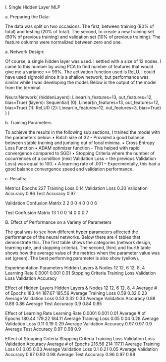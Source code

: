 I.	Single Hidden Layer MLP

a.	Preparing the Data: 

The data was split on two occasions. The first, between training (80% of total) and testing (20% of total). The second, to create a new training set (90% of previous training) and validation set (10% of previous training). The feature columns were normalized between zero and one.

a.	Network Design:

 Of course, a single hidden layer was used. I settled with a size of 12 nodes. I came to this number by using PCA to find number of features that would give me a variance >= 99%. The activation function used is ReLU. I could have used sigmoid since it is a shallow network, but performance was similar while I was developing the model. Below is the output of the model from the terminal.

NeuralNetwork(
  (hiddenLayers): Linear(in_features=13, out_features=12, bias=True)
  (layers): Sequential(
    (0): Linear(in_features=13, out_features=12, bias=True)
    (1): ReLU()
    (2): Linear(in_features=12, out_features=3, bias=True)
  )
)

b.	Training Parameters

To achieve the results in the following sub sections, I trained the model with the parameters below:
•	Batch size of 32 - Provided a good balance between stable training and jumping out of local minima. 
•	Cross Entropy Loss Function
•	ADAM optimizer function - This helped with rapid convergence compared to SGD) 
•	Stopping Criteria where the number of occurrences of a condition (next Validation Loss > the previous Validation Loss) was equal to 100.
•	A learning rate of .001 – Experimentally, this had a good balance convergence speed and validation performance.

c.	Results:

Metrics
Epochs	227
Training Loss	0.14
Validation Loss	0.30
Validation Accuracy	0.86
Test Accuracy 	0.97

Validation Confusion Matrix
2	2	0
0	4	0
0	0	6

Test Confusion Matrix
13	1	0
0	14	0
0	0	7


B.	Effect of Performance on a Variety of Parameters

The goal was to see how different hyper parameters affected the performance of the neural networks. Below there are 4 tables that demonstrate this. The first table shows the categories (network design, learning rate, and stopping criteria). The second, third, and fourth table shows how the average value of the metrics when the parameter value was set (green). The best performing parameter is also show (yellow). 

Experimentation Parameters
Hidden Layers & Nodes	12	12, 6	12, 8, 4
Learning Rate	0.0001	0.001	0.01
Stopping Criteria	Training Loss	Validation Loss	Validation Accuracy

Effect of Hidden Layers
Hidden Layers & Nodes	12	12, 6	12, 8, 4
Average # of Epochs	183.44	187.67	185.56
Average Training Loss	0.59	0.32	0.23
Average Validation Loss	0.53	0.32	0.33
Average Validation Accuracy	0.88	0.86	0.86
Average Test Accuracy	0.9	0.84	0.85


Effect of Learning Rate
Learning Rate	0.0001	0.001	0.01
Average # of Epochs	180.44	179.22	184.11
Average Training Loss	0.05	0.04	0.28
Average Validation Loss	0.11	0.19	0.29
Average Validation Accuracy	0.97	0.97	0.9
Average Test Accuracy	0.97	0.98	0.9


Effect of Stopping Criteria
Stopping Criteria	Training Loss	Validation Loss	Validation Accuracy
Average # of Epochs	216.56	214	117.11
Average Training Loss	0.1	0.05	0.03
Average Validation Loss	0.1	0.21	0.05
Average Validation Accuracy	0.97	0.93	0.98
Average Test Accuracy	0.96	0.97	0.98


























